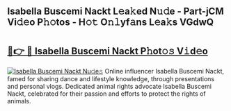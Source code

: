 ## Isabella Buscemi Nackt L𝚎a𝚔ed N𝚞𝚍e - Part-jCM Vi𝚍𝚎o P𝚑𝚘tos - H𝚘𝚝 O𝚗𝚕yf𝚊ns L𝚎a𝚔s VGdwQ

# <h2><a href="http://kfexvp.oniu.top/?m=Isabella+Buscemi+Nackt">🔗👉 🔴 Isabella Buscemi Nackt P𝚑ot𝚘𝚜 V𝚒d𝚎o</a></h2>

[![Isabella Buscemi Nackt Nu𝚍e𝚜](https://i.imgur.com/0qMVB7G.gif)](http://kfexvp.oniu.top/?m=Isabella+Buscemi+Nackt)
Online influencer Isabella Buscemi Nackt, famed for sharing dance and lifestyle knowledge, through presentations and personal vlogs. Dedicated animal rights advocate Isabella Buscemi Nackt, celebrated for their passion and efforts to protect the rights of animals.  

